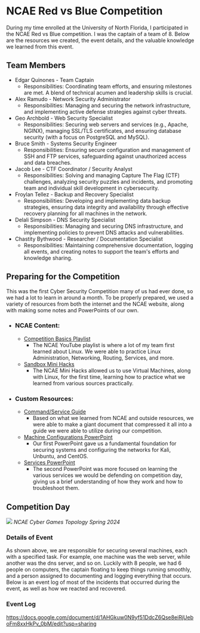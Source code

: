 # NCAE Red vs Blue Competition
During my time enrolled at the University of North Florida, I participated in the NCAE Red vs Blue competition. I was the captain of a team of 8. Below are the resources we created, the event details, and the valuable knowledge we learned from this event. 
## Team Members
- Edgar Quinones - Team Captain
  - Responsibilities: Coordinating team efforts, and ensuring milestones are met. A blend of technical acumen and leadership skills is crucial.
- Alex Ramudo - Network Security Administrator
   - Responsibilities: Managing and securing the network infrastructure, and implementing active defense strategies against cyber threats.
- Geo Archbold - Web Security Specialist
   - Responsibilities: Securing web servers and services (e.g., Apache, NGINX), managing SSL/TLS certificates, and ensuring database security (with a focus on PostgreSQL and MySQL).
- Bruce Smith - Systems Security Engineer
   - Responsibilities: Ensuring secure configuration and management of SSH and FTP services, safeguarding against unauthorized access and data breaches.
- Jacob Lee - CTF Coordinator / Security Analyst
   - Responsibilities: Solving and managing Capture The Flag (CTF) challenges, analyzing security puzzles and incidents, and promoting team and individual skill development in cybersecurity.
- Froylan Tellez - Backup and Recovery Specialist
   - Responsibilities: Developing and implementing data backup strategies, ensuring data integrity and availability through effective recovery planning for all machines in the network.
- Delali Simpson - DNS Security Specialist
   - Responsibilities: Managing and securing DNS infrastructure, and implementing policies to prevent DNS attacks and vulnerabilities.
- Chastity Bythwood - Researcher / Documentation Specialist
   - Responsibilities: Maintaining comprehensive documentation, logging all events, and creating notes to support the team's efforts and knowledge sharing.

## Preparing for the Competition
This was the first Cyber Security Competition many of us had ever done, so we had a lot to learn in around a month. To be properly prepared, we used a variety of resources from both the internet and the NCAE website, along with making some notes and PowerPoints of our own.
- ### NCAE Content:
  - [Competition Basics Playlist](https://www.youtube.com/playlist?list=PLqux0fXsj7x3WYm6ZWuJnGC1rXQZ1018M)
    - The NCAE YouTube playlist is where a lot of my team first learned about Linux. We were able to practice Linux Administration, Networking, Routing, Services, and more. 
  - [Sandbox Mini Hacks](https://ui.sandbox.ncaecybergames.org/challenges)
    - The NCAE Mini Hacks allowed us to use Virtual Machines, along with Linux, for the first time, learning how to practice what we learned from various sources practically.
- ### Custom Resources:
  - [Command/Service Guide](https://docs.google.com/document/d/1XrNtJrgqn1LtroutYwVFUF1C5_BzhqNlThMmhYNokhs/edit)
    - Based on what we learned from NCAE and outside resources, we were able to make a giant document that compressed it all into a guide we were able to utilize during our competition. 
  - [Machine Configurations PowerPoint](https://docs.google.com/presentation/d/1HY_xXdgQ_eW-o6xLOcfd6rAkXAa1gjCJcTXOj9kxfWo/edit#slide=id.p)
    - Our first PowerPoint gave us a fundamental foundation for securing systems and configuring the networks for Kali, Unbuntu, and CentOS.
  - [Services PowerPoint](https://docs.google.com/presentation/d/16uhRGiZ3PHtEOM4jL6XqZ3qbtVnyW7YOP8q47wwn5VQ/edit#slide=id.p)
    - The second PowerPoint was more focused on learning the various services we would be defending on competition day, giving us a brief understanding of how they work and how to troubleshoot them. 
## Competition Day
![](https://ncaecybergames.org/_app/immutable/assets/topology.d995562d.png)
  _NCAE Cyber Games Topology Spring 2024_
### Details of Event
As shown above, we are responsible for securing several machines, each with a specified task. For example, one machine was the web server, while another was the dns server, and so on. Luckily with 8 people, we had 6 people on computers, the captain floating to keep things running smoothly, and a person assigned to documenting and logging everything that occurs. Below is an event log of most of the incidents that occurred during the event, as well as how we reacted and recovered. 
### Event Log
https://docs.google.com/document/d/1AHGkuw0N9yf51DdcZ6Qse8eiRjUeboFm8xxHkPv_0bM/edit?usp=sharing
